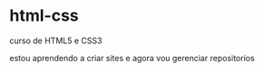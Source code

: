 # html-css
 curso de HTML5 e CSS3

 estou aprendendo a criar sites e agora vou gerenciar repositorios
